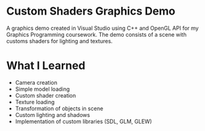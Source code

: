 # Custom Shaders Graphics Demo

A graphics demo created in Visual Studio using C++ and OpenGL API for my Graphics Programming coursework. The demo consists of a scene with customs shaders for lighting and textures. 

# What I Learned

* Camera creation 
* Simple model loading
* Custom shader creation
* Texture loading
* Transformation of objects in scene
* Custom lighting and shadows
* Implementation of custom libraries (SDL, GLM, GLEW)
